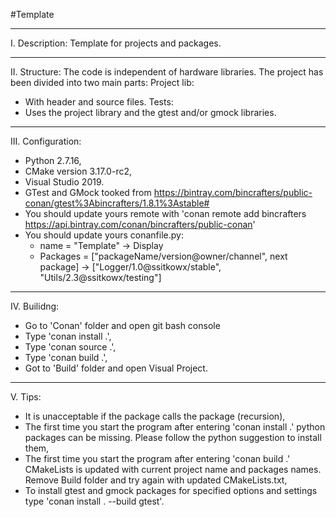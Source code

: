 #Template
**********************************************************************************************************************************
I. Description:
Template for projects and packages.

**********************************************************************************************************************************
II. Structure:
The code is independent of hardware libraries. The project has been divided into two main parts:
Project lib:
- With header and source files.
Tests:
- Uses the project library and the gtest and/or gmock libraries.

**********************************************************************************************************************************
III. Configuration:
- Python 2.7.16,
- CMake version 3.17.0-rc2,
- Visual Studio 2019.
- GTest and GMock tooked from https://bintray.com/bincrafters/public-conan/gtest%3Abincrafters/1.8.1%3Astable#
- You should update yours remote with 'conan remote add bincrafters https://api.bintray.com/conan/bincrafters/public-conan'
- You should update yours conanfile.py:
  - name     = "Template"                                          -> Display
  - Packages = ["packageName/version@owner/channel", next package] -> ["Logger/1.0@ssitkowx/stable", "Utils/2.3@ssitkowx/testing"] 

**********************************************************************************************************************************
IV. Builidng:
- Go to 'Conan' folder and open git bash console
- Type 'conan install .',
- Type 'conan source .',
- Type 'conan build .',
- Got to 'Build' folder and open Visual Project.

**********************************************************************************************************************************
V. Tips:
- It is unacceptable if the package calls the package (recursion),
- The first time you start the program after entering 'conan install .' python packages can be missing. 
  Please follow the python suggestion to install them,
- The first time you start the program after entering 'conan build .' CMakeLists is updated with current project name and packages names. 
  Remove Build folder and try again with updated CMakeLists.txt,
- To install gtest and gmock packages for specified options and settings type 'conan install . --build gtest'.